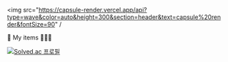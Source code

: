 <img src="https://capsule-render.vercel.app/api?type=wave&color=auto&height=300&section=header&text=capsule%20render&fontSize=90" /



🛒 My items
🐢🐳🦐

[![Solved.ac
프로필](http://mazassumnida.wtf/api/v2/generate_badge?boj=zriring)](https://solved.ac/zriring)
